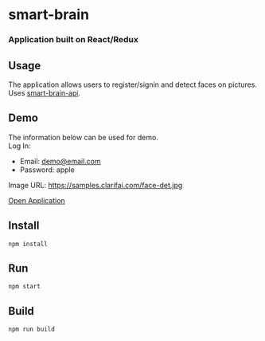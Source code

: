 # smart-brain

### Application built on React/Redux

## Usage

The application allows users to register/signin and detect faces on pictures. Uses <a href="https://github.com/rumi-w-2018/smart-brain-api">smart-brain-api</a>.

## Demo

The information below can be used for demo.<br>
Log In:

- Email: demo@email.com
- Password: apple

Image URL:
https://samples.clarifai.com/face-det.jpg

<a href="https://rumi-w-2018.github.io/smart-brain/">
Open Application</a>
<br>

## Install

    npm install

## Run

    npm start

## Build

    npm run build

<br>
